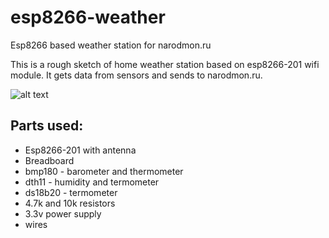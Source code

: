 # esp8266-weather
Esp8266 based weather station for narodmon.ru

This is a rough sketch of home weather station based on esp8266-201 wifi module. It gets data from sensors and sends to narodmon.ru.

![alt text](https://github.com/klavatron/esp8266-weather/img/weather-st.png)
  
## Parts used:

- Esp8266-201 with antenna
- Breadboard
- bmp180 - barometer and thermometer
- dth11 - humidity and termometer
- ds18b20 - termometer
- 4.7k and 10k resistors
- 3.3v power supply
- wires
